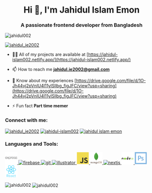 <h1 align="center">Hi 👋, I'm Jahidul Islam Emon</h1>
<h3 align="center">A passionate frontend developer from Bangladesh</h3>

<p align="left"> <img src="https://komarev.com/ghpvc/?username=jahidul002&label=Profile%20views&color=0e75b6&style=flat" alt="jahidul002" /> </p>

<p align="left"> <a href="https://twitter.com/jahidul_ie2002" target="blank"><img src="https://img.shields.io/twitter/follow/jahidul_ie2002?logo=twitter&style=for-the-badge" alt="jahidul_ie2002" /></a> </p>

- 👨‍💻 All of my projects are available at [https://jahidul-islam002.netlify.app/](https://jahidul-islam002.netlify.app/)

- 📫 How to reach me **jahidul.ie2002@gmail.com**

- 📄 Know about my experiences [https://drive.google.com/file/d/1O-Jh44vj2pVnIU4I11ylSllbg_figJFC/view?usp=sharing](https://drive.google.com/file/d/1O-Jh44vj2pVnIU4I11ylSllbg_figJFC/view?usp=sharing)

- ⚡ Fun fact **Part time memer**

<h3 align="left">Connect with me:</h3>
<p align="left">
<a href="https://twitter.com/jahidul_ie2002" target="blank"><img align="center" src="https://raw.githubusercontent.com/rahuldkjain/github-profile-readme-generator/master/src/images/icons/Social/twitter.svg" alt="jahidul_ie2002" height="30" width="40" /></a>
<a href="https://linkedin.com/in/jahidul-islam002" target="blank"><img align="center" src="https://raw.githubusercontent.com/rahuldkjain/github-profile-readme-generator/master/src/images/icons/Social/linked-in-alt.svg" alt="jahidul-islam002" height="30" width="40" /></a>
<a href="https://fb.com/jahidul islam emon" target="blank"><img align="center" src="https://raw.githubusercontent.com/rahuldkjain/github-profile-readme-generator/master/src/images/icons/Social/facebook.svg" alt="jahidul islam emon" height="30" width="40" /></a>
</p>

<h3 align="left">Languages and Tools:</h3>
<p align="left"> <a href="https://expressjs.com" target="_blank" rel="noreferrer"> <img src="https://raw.githubusercontent.com/devicons/devicon/master/icons/express/express-original-wordmark.svg" alt="express" width="40" height="40"/> </a> <a href="https://firebase.google.com/" target="_blank" rel="noreferrer"> <img src="https://www.vectorlogo.zone/logos/firebase/firebase-icon.svg" alt="firebase" width="40" height="40"/> </a> <a href="https://git-scm.com/" target="_blank" rel="noreferrer"> <img src="https://www.vectorlogo.zone/logos/git-scm/git-scm-icon.svg" alt="git" width="40" height="40"/> </a> <a href="https://www.adobe.com/in/products/illustrator.html" target="_blank" rel="noreferrer"> <img src="https://www.vectorlogo.zone/logos/adobe_illustrator/adobe_illustrator-icon.svg" alt="illustrator" width="40" height="40"/> </a> <a href="https://developer.mozilla.org/en-US/docs/Web/JavaScript" target="_blank" rel="noreferrer"> <img src="https://raw.githubusercontent.com/devicons/devicon/master/icons/javascript/javascript-original.svg" alt="javascript" width="40" height="40"/> </a> <a href="https://www.mongodb.com/" target="_blank" rel="noreferrer"> <img src="https://raw.githubusercontent.com/devicons/devicon/master/icons/mongodb/mongodb-original-wordmark.svg" alt="mongodb" width="40" height="40"/> </a> <a href="https://nextjs.org/" target="_blank" rel="noreferrer"> <img src="https://cdn.worldvectorlogo.com/logos/nextjs-2.svg" alt="nextjs" width="40" height="40"/> </a> <a href="https://nodejs.org" target="_blank" rel="noreferrer"> <img src="https://raw.githubusercontent.com/devicons/devicon/master/icons/nodejs/nodejs-original-wordmark.svg" alt="nodejs" width="40" height="40"/> </a> <a href="https://www.photoshop.com/en" target="_blank" rel="noreferrer"> <img src="https://raw.githubusercontent.com/devicons/devicon/master/icons/photoshop/photoshop-line.svg" alt="photoshop" width="40" height="40"/> </a> <a href="https://reactjs.org/" target="_blank" rel="noreferrer"> <img src="https://raw.githubusercontent.com/devicons/devicon/master/icons/react/react-original-wordmark.svg" alt="react" width="40" height="40"/> </a> </p>

<p><img align="left" src="https://github-readme-stats.vercel.app/api/top-langs?username=jahidul002&show_icons=true&locale=en&layout=compact" alt="jahidul002" /></p>

<p>&nbsp;<img align="center" src="https://github-readme-stats.vercel.app/api?username=jahidul002&show_icons=true&locale=en" alt="jahidul002" /></p>
